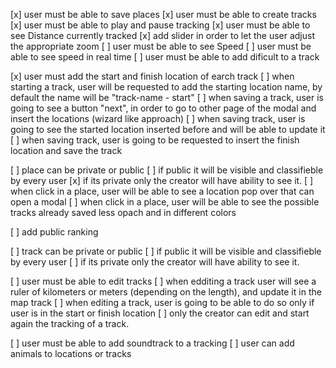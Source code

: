 [x] user must be able to save places
[x] user must be able to create tracks
[x] user must be able to play and pause tracking
[x] user must be able to see Distance currently tracked
[x] add  slider in order to let the user adjust the appropriate zoom
[ ] user must be able to see Speed
[ ] user must be able to see speed in real time
[ ] user must be able to add dificult to a track

[x] user must add the start and finish location of earch track
  [ ] when starting a track, user will be requested to add the starting location name, by default the name will be "track-name - start"
  [ ] when saving a track, user is going to see a button "next", in order to go to other page of the modal and insert the locations (wizard like approach)
  [ ] when saving track, user is going to see the started location inserted before and will be able to update it 
  [ ] when saving track, user is going to be requested to insert the finish location and  save the track
  
[ ] place can be private or public
  [ ] if public it will be visible and classifieble by every user
  [x] if its private only the creator will have ability to see it.
  [ ] when click in a place, user will be able to see a location pop over that can open a modal
  [ ] when click in a place, user will be able to see the possible tracks already saved less opach and in different colors
  
  
[ ] add public ranking

[ ] track can be private or public
  [ ] if public it will be visible and classifieble by every user
  [ ] if its private only the creator will have ability to see it.
  
  
[ ] user must be able to edit tracks
 [ ] when edditing a track user will see a ruler of kilometers or meters (depending on the length), and update it in the map track
 [ ] when editing a track, user is going to be able to do so only if user is in the start or finish location
 [ ] only the creator can edit and start again the tracking of a track.
 

[ ] user must be able to add soundtrack to a tracking
[ ] user can add animals to locations or tracks


